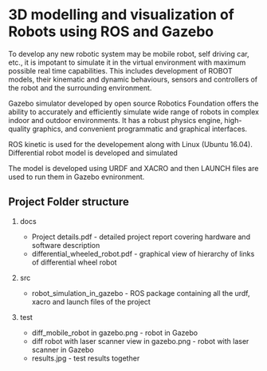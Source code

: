 # 3D modelling and visualization of Robots using ROS and Gazebo

To develop any new robotic system may be mobile robot, self driving car, etc., it is impotant to simulate it in the virtual environment with maximum possible real time capabilities. This includes development of ROBOT models, their kinematic and dynamic behaviours, sensors and controllers of the robot and the surrounding environment.

Gazebo simulator developed by open source Robotics Foundation offers the ability to accurately and efficiently simulate wide range of robots in complex indoor and outdoor environments. It has a robust physics engine, high-quality graphics, and convenient programmatic and graphical interfaces. 

ROS kinetic is used for the developement along with Linux (Ubuntu 16.04). Differential robot model is developed and simulated

The model is developed using URDF and XACRO and then LAUNCH files are used to run them in Gazebo evnironment.

## Project Folder structure

1. docs 
    * Project details.pdf - detailed project report covering hardware and software description
    * differential_wheeled_robot.pdf - graphical view of hierarchy of links of differential wheel robot

2. src
    * robot_simulation_in_gazebo - ROS package containing all the urdf, xacro and launch files of the project
    
3. test
    * diff_mobile_robot in gazebo.png - robot in Gazebo
    * diff robot with laser scanner view in gazebo.png - robot with laser scanner in Gazebo
    * results.jpg - test results together


